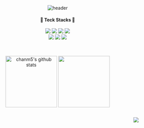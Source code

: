 <div align="center"> 

![header](https://capsule-render.vercel.app/api?type=cylinder&color=333333&height=120&section=header&text=chanm5's&fontColor=ffffff&fontSize=50&animation=fadeIn&fontAlignY=55)  

#### 🔨 Teck Stacks 🔨
<img src="https://img.shields.io/badge/JAVA-007396?style=for-the-badge&logo=Java&logoColor=white">
<img src="https://img.shields.io/badge/Spring-6DB33F?style=for-the-badge&logo=Spring&logoColor=white">
<img src="https://img.shields.io/badge/MySQL-4479A1?style=for-the-badge&logo=MySQL&logoColor=white">
<img src="https://img.shields.io/badge/Oracle-F80000?style=for-the-badge&logo=Oracle&logoColor=white">
</br>
<img src="https://img.shields.io/badge/github-181717?style=for-the-badge&logo=github&logoColor=white">
<img src="https://img.shields.io/badge/Eclipse-2C2255?style=for-the-badge&logo=Eclipse%20IDE&logoColor=white">
<img src="https://img.shields.io/badge/VSCode-007ACC?style=for-the-badge&logo=VisualStudioCode&logoColor=white"> 
</br>
</br>
</br>

<a href="https://github.com/opopqkr"><img align="center" style="height:160px" src="https://github-readme-stats.vercel.app/api?username=opopqkr&show_icons=true&include_all_commits=true&theme=radical" alt="chanm5's github stats" /></a>
<a href="https://github.com/opopqkr"><img align="center" style="height:160px" src="https://github-readme-stats.vercel.app/api/top-langs/?username=opopqkr&layout=compact&theme=radical" /></a> 
</br>
</br>
</div>

<a href="https://hits.seeyoufarm.com"><img align="right" src="https://hits.seeyoufarm.com/api/count/incr/badge.svg?url=https%3A%2F%2Fgithub.com/opopqkr&count_bg=%233DC8BB&title_bg=%23555555&icon=&icon_color=%23E7E7E7&title=방문자&edge_flat=false"> </a>
